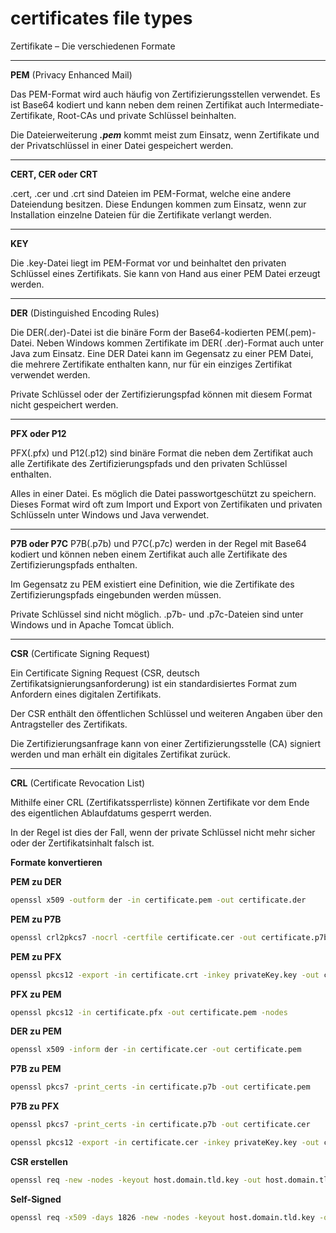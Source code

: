 # certificates file types

Zertifikate – Die verschiedenen Formate
___
**PEM**  (Privacy Enhanced Mail)

Das PEM-Format wird auch häufig von Zertifizierungsstellen verwendet. Es ist Base64 kodiert und kann neben dem reinen
Zertifikat auch Intermediate-Zertifikate, Root-CAs und private Schlüssel beinhalten.

Die Dateierweiterung ***.pem*** kommt meist zum Einsatz, wenn Zertifikate und der Privatschlüssel in einer Datei
gespeichert werden.
___
**CERT, CER oder CRT**

.cert, .cer und .crt sind Dateien im PEM-Format, welche eine andere Dateiendung besitzen. Diese Endungen kommen zum
Einsatz, wenn zur Installation einzelne Dateien für die Zertifikate verlangt werden.
___
**KEY**

Die .key-Datei liegt im PEM-Format vor und beinhaltet den privaten Schlüssel eines Zertifikats.
Sie kann von Hand aus einer PEM Datei erzeugt werden.

___
**DER** (Distinguished Encoding Rules)

Die DER(.der)-Datei ist die binäre Form der Base64-kodierten PEM(.pem)-Datei. Neben Windows kommen Zertifikate im DER(
.der)-Format auch unter Java zum Einsatz. Eine DER Datei kann im Gegensatz zu einer PEM Datei, die mehrere Zertifikate
enthalten kann, nur für ein einziges Zertifikat verwendet werden.

Private Schlüssel oder der Zertifizierungspfad können mit diesem Format nicht gespeichert werden.

___
**PFX oder P12**

PFX(.pfx) und P12(.p12) sind binäre Format die neben dem Zertifikat auch alle Zertifikate des Zertifizierungspfads und
den privaten Schlüssel enthalten.

Alles in einer Datei. Es möglich die Datei passwortgeschützt zu speichern. Dieses Format wird oft zum Import und Export
von Zertifikaten und privaten Schlüsseln unter Windows und Java verwendet.

___
**P7B oder P7C**
P7B(.p7b) und P7C(.p7c) werden in der Regel mit Base64 kodiert und können neben einem Zertifikat auch alle Zertifikate
des Zertifizierungspfads enthalten.

Im Gegensatz zu PEM existiert eine Definition, wie die Zertifikate des Zertifizierungspfads eingebunden werden müssen.

Private Schlüssel sind nicht möglich. .p7b- und .p7c-Dateien sind unter Windows und in Apache Tomcat üblich.

___
**CSR** (Certificate Signing Request)

Ein Certificate Signing Request (CSR, deutsch Zertifikatsignierungsanforderung) ist ein standardisiertes Format zum
Anfordern eines digitalen Zertifikats.

Der CSR enthält den öffentlichen Schlüssel und weiteren Angaben über den Antragsteller des Zertifikats.

Die Zertifizierungsanfrage kann von einer Zertifizierungsstelle (CA) signiert werden und man erhält ein digitales
Zertifikat zurück.

___
**CRL** (Certificate Revocation List)

Mithilfe einer CRL (Zertifikatssperrliste) können Zertifikate vor dem Ende des eigentlichen Ablaufdatums gesperrt
werden.

In der Regel ist dies der Fall, wenn der private Schlüssel nicht mehr sicher oder der Zertifikatsinhalt falsch ist.

**Formate konvertieren**

**PEM zu DER**

```cmd
openssl x509 -outform der -in certificate.pem -out certificate.der
```

**PEM zu P7B**

```cmd
openssl crl2pkcs7 -nocrl -certfile certificate.cer -out certificate.p7b -certfile CACert.cer
````

**PEM zu PFX**

```cmd
openssl pkcs12 -export -in certificate.crt -inkey privateKey.key -out certificate.pfx -certfile CACert.crt
````

**PFX zu PEM**

```cmd
openssl pkcs12 -in certificate.pfx -out certificate.pem -nodes
````

**DER zu PEM**

```cmd
openssl x509 -inform der -in certificate.cer -out certificate.pem
````

**P7B zu PEM**

```cmd
openssl pkcs7 -print_certs -in certificate.p7b -out certificate.pem
```

**P7B zu PFX**

```cmd
openssl pkcs7 -print_certs -in certificate.p7b -out certificate.cer 

openssl pkcs12 -export -in certificate.cer -inkey privateKey.key -out certificate.pfx -certfile CACert.cer
````

**CSR erstellen**

```cmd
openssl req -new -nodes -keyout host.domain.tld.key -out host.domain.tld.csr
```

**Self-Signed**

```cmd
openssl req -x509 -days 1826 -new -nodes -keyout host.domain.tld.key -out host.domain.tld.crt -newkey rsa:4096 -sha256
```